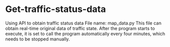 # Get-traffic-status-data
Using API to obtain traffic status data
File name: map_data.py
This file can obtain real-time original data of traffic state.
After the program starts to execute, it is set to call the program automatically every four minutes, which needs to be stopped manually.
